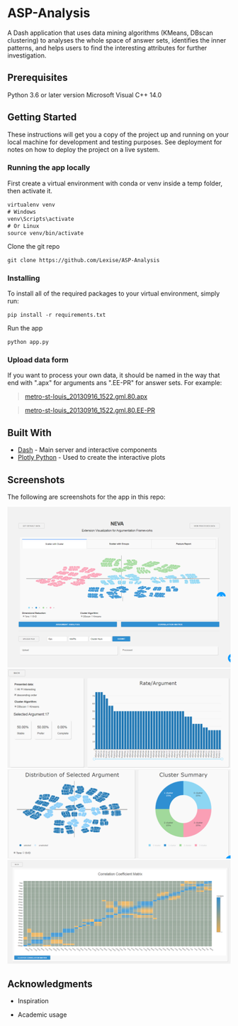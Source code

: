 # ASP-Analysis
A Dash application that uses data mining algorithms (KMeans, DBscan clustering) to analyses the whole space of answer sets, identifies the inner patterns, and helps users to find the interesting attributes for further investigation.

## Prerequisites

Python 3.6 or later version
Microsoft Visual C++ 14.0

## Getting Started

These instructions will get you a copy of the project up and running on your local machine for development and testing purposes. See deployment for notes on how to deploy the project on a live system.

### Running the app locally


First create a virtual environment with conda or venv inside a temp folder, then activate it.
```
virtualenv venv
# Windows
venv\Scripts\activate
# Or Linux
source venv/bin/activate
```

Clone the git repo
```
git clone https://github.com/Lexise/ASP-Analysis

```
### Installing

To install all of the required packages to your virtual environment, simply run:
```
pip install -r requirements.txt
```

Run the app

```
python app.py
```
### Upload data form

If you want to process your own data, it should be named in the way that end with ".apx" for arguments ans ".EE-PR" for answer sets.
For example:

>[metro-st-louis_20130916_1522.gml.80.apx](https://github.com/Lexise/ASP-Analysis/blob/master/Screenshots/metro-st-louis_20130916_1522.gml.80.apx)

>[metro-st-louis_20130916_1522.gml.80.EE-PR](https://github.com/Lexise/ASP-Analysis/blob/master/Screenshots/metro-st-louis_20130916_1522.gml.80.EE-PR)



## Built With

* [Dash](https://dash.plotly.com/) - Main server and interactive components
* [Plotly Python](https://dash.plotly.com/) - Used to create the interactive plots

## Screenshots
The following are screenshots for the app in this repo:

![main interface](https://github.com/Lexise/ASP-Analysis/blob/master/Screenshots/tab_cluster_scatter.png)
![Attribute anaysis1](https://github.com/Lexise/ASP-Analysis/blob/master/Screenshots/attribute_selection.png)
![Attribute anaysis1](https://github.com/Lexise/ASP-Analysis/blob/master/Screenshots/attribute_distribution_analysis.png)
![correlation matrix](https://github.com/Lexise/ASP-Analysis/blob/master/Screenshots/correlation_matrix.png)

## Acknowledgments

* Inspiration

* Academic usage

